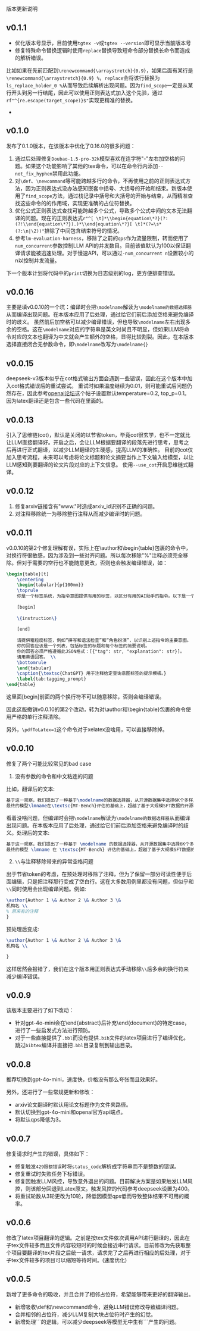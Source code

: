版本更新说明

## v0.1.1
- 优化版本号显示，目前使用`tgtex -v`或`tgtex --version`即可显示当前版本号
- 修复特殊命令替换逻辑时使用`replace`替换导致短命令部分替换长命令而造成的解析错误。

比如如果在先前匹配到`\renewcommand{\arraystretch}{0.9}`，如果后面有某行是`\renewcommand{\arraystretch}{0.9} %`，`replace`会将该行替换为`ls_replace_holder_0 %`从而导致后续解析出现问题。因为`find_scope`一定是从某行开头到另一行结尾，因此可以使用正则表达式加入这个先验，通过`rf"^{re.escape(target_scope)}$"`实现更精准的替换。

- 

## v0.1.0
发布了0.1.0版本，在该版本中优化了0.16.0的很多问题：
1. 通过后处理修复`Doubao-1.5-pro-32k`模型喜欢在连字符"-"左右加空格的问题。如果这个功能影响了其他的tex命令，可以在命令行内添加`--not_fix_hyphen`禁用此功能。
2. 对`\def`、`\newcommand`等可能跨越多行的命令，不再使用之前的正则表达式方法，因为正则表达式没办法感知嵌套中括号、大括号的开始和结束。新版本使用了`find_scope`方法，通过栈记录中括号和大括号的开始与结束，从而精准查找这些命令的的作用域，实现更准确的占位符替换。
3. 优化公式正则表达式查找可能跨越多个公式，导致多个公式中间的文本无法翻译的问题。现在的正则表达式`r"^[ \t]*\\begin{equation\*?}(?:(?!\\end{equation\*?}).)*\\end{equation\*?}[ \t]*(?=\s*(?:\n|\Z))"`排除了中间包含结束符号的情况。
4. 参考`lm-evaluation-harness`，移除了之前的`qps`作为流量限制，转而使用了`num_concurrent`参数控制LLM API的并发数目。目前该值默认为100以保证翻译请求能被迅速处理。对于慢速API，可以通过`-num_concurrent n`设置较小的n以控制并发流量。

下一个版本计划将代码中的`print`切换为日志级别的log，更方便排查错误。

## v0.0.16
主要是填v0.0.10的一个坑：编译时会把`\modelname`解读为`\modelname的数据选择器`从而编译出现问题。在本版本应用了后处理，通过给它们前后添加空格来避免编译时的歧义。
虽然前后加空格可以减少编译错误，但也导致`\modelname`左右出现多余的空格。这在`\modelname`对应的字符串是英文时尚且不明显，但如果LLM将命令对应的文本也翻译为中文就会产生额外的空格，显得比较割裂。因此，在本版本选择直接闭合无参数命令，即`\modelname`改写为`\modelname{}`

## v0.0.15
deepseek-v3版本似乎在cot格式输出方面会遇到一些错误，因此在这个版本中加入cot格式错误后的重试尝试。
重试时如果温度继续为0.01，则可能重试后问题仍然存在，因此参考[openai论坛](https://community.openai.com/t/cheat-sheet-mastering-temperature-and-top-p-in-chatgpt-api/172683)这个帖子设置默认temperature=0.2, top_p=0.1。因为latex翻译还是包含一些代码在里面的。

## v0.0.13
引入了思维链(cot)，默认是关闭的以节省token，毕竟cot很玄学，也不一定就比让LLM直接翻译好。开启之后，会让LLM根据要翻译的段落先进行思考，思考之后再进行正式翻译，以减少LLM翻译的生硬感，提高LLM的准确性。
目前的cot仅加入思考流程，未来可以考虑将论文标题和论文摘要当作上下文输入给模型，以让LLM感知到要翻译的论文片段对应的上下文信息。
使用`--use_cot`开启思维链式翻译。

## v0.0.12
1. 修复arxiv链接含有"www."时造成arxiv_id识别不正确的问题。
2. 对注释移除统一为移除整行注释从而减少编译时的问题。

## v0.0.11

v0.0.10的第2个修复理解有误，实际上在\author和\begin{table}包裹的命令中，对换行符很敏感，因为涉及到一些对齐问题。所以每次移除"%"注释必须完全移除。但对于需要的空行也不能随意更改，否则也会触发编译错误，如：
```latex
\begin{table}[t]
    \centering
    \begin{tabular}{p{100mm}}
    \toprule
    你是一个标签系统，为指令意图提供有用的标签，以区分有用的AI助手的指令。以下是一个指令：\\
    
    [begin]
    
    \{instruction\}
    
    [end]
    
    请提供粗粒度标签，例如“拼写和语法检查”和“角色扮演”，以识别上述指令的主要意图。
    你的回答应该是一个列表，包括标签的标题和每个标签的简要说明。
    你的回答必须严格遵循此JSON格式：[{"tag": str, "explanation": str}]。
    请用英语回答。 \\
    \bottomrule
    \end{tabular}
    \caption{\textsc{ChatGPT} 用于注释给定查询意图标签的提示模板。}
    \label{tab:tagging_prompt}
\end{table}
```

这里面\[begin\]前面的两个换行符不可以随意移除，否则会编译错误。

因此这版撤销v0.0.10的第2个改动，转为对\author和\begin{table}包裹的命令使用严格的单行注释清除。

另外，`\pdfToLatex=1`这个命令对于xelatex没啥用，可以直接移除掉。

## v0.0.10

修复了两个可能比较常见的bad case

1. 没有参数的命令和中文粘连的问题

比如，翻译后的文本:
```latex
基于这一观察，我们提出了一种基于\modelname的数据选择器，从开源数据集中选择6K个多样且复杂的样本，并在\modelname选择的数据上微调模型。
最终的模型\lmname在\textsc{MT-Bench}评估的基础上，超越了基于大规模SFT数据的开源模型，呼应了查询多样性和复杂性的重要性。
```
看着没啥问题，但编译时会把`\modelname`解读为`\modelname的数据选择器`从而编译出现问题。在本版本应用了后处理，通过给它们前后添加空格来避免编译时的歧义。处理后的文本:
```latex
基于这一观察，我们提出了一种基于 \modelname 的数据选择器，从开源数据集中选择6K个多样且复杂的样本，并在 \modelname 选择的数据上微调模型。
最终的模型 \lmname 在 \textsc{MT-Bench} 评估的基础上，超越了基于大规模SFT数据的开源模型，呼应了查询多样性和复杂性的重要性。
```

2. `\\`与注释移除带来的异常空格问题

出于节省token的考虑，在预处理时移除了注释，但为了保留一部分可读性便于后面编辑，只是把注释那行变成了空白行。这在大多数用例里都没有问题，但似乎和`\\`同时使用会出现编译问题。例如:
```latex
\author{Author 1 \& Author 2 \& Author 3 \&
机构名 \\
% 原来有的注释
}
```
预处理后变成:
```latex
\author{Author 1 \& Author 2 \& Author 3 \&
机构名 \\

}
```
这样居然会报错了，我们在这个版本用正则表达式手动移除`\\`后多余的换行符来减少编译错误。

## v0.0.9

该版本主要进行了如下改动：
- 针对gpt-4o-mini会在\end{abstract}后补充\end{document}的特定case，进行了一些启发式方法进行预防。
- 对于一些直接提供了`.bbl`而没有提供`.bib`文件的latex项目进行了编译优化。跳过`bibtex`编译并直接把`.bbl`目录复制到输出目录。

## v0.0.8

推荐切换到gpt-4o-mini，速度快，价格没有那么夸张而且效果好。

另外，还进行了一些常规更新和修改：
- arxiv论文翻译时默认用论文标题作为文件夹路径。
- 默认切换到gpt-4o-mini和openai官方api端点。
- 将默认qps降低为3。


## v0.0.7

修复请求时产生的错误，具体如下：

- 修复触发`429限额错误`时将`status_code`解析成字符串而不是整数的错误。
- 修复重试时失败任务下标错误。
- 修复因触发LLM风控，导致意外退出的问题。目前解决方案是如果触发LLM风控，则该部分回退到Latex原文。触发风控的代码参考deepseek设置为400。
- 将重试轮数从3轮更改为10轮，降低因模型qps低而导致整体结果不可用的概率。

## v0.0.6

修改了latex项目翻译的逻辑。之前是按tex文件依次调用API进行翻译的，因此在子tex文件较多而且文件内容较短时的时候会接近串行请求。目前修改为先获取整个项目要翻译的tex片段之后统一请求，请求完了之后再进行相应的后处理，对于子tex文件较多的项目可以缩短等待时间。(速度优化)

## v0.0.5

新增了更多命令的吸收，并且合并了相邻占位符，希望能够带来更好的翻译输出。

- 新增吸收\def和\newcommand命令，避免LLM错误修改导致编译问题。
- 合并相邻的占位符，减少LLM复制大块占位符时产生的幻觉。
- 新增处理\`\`\`的逻辑，可以减少deepseek等模型无中生有\`\`\`产生的问题。